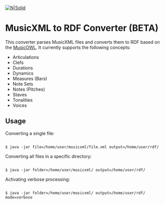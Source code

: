 [![N|Solid](https://www.nebenbei-studieren.de/wp-content/uploads/2015/11/uni_muenster_logo.jpg ) ](https://www.uni-muenster.de/de/)

# MusicXML to RDF Converter (BETA)

This converter parses MusicXML files and converts them to RDF based on the [MusicOWL](http://linkeddata.uni-muenster.de/ontology/musicscore/mso.owl). It currently supports the following concepts:

 
 * Articulations
 * Clefs
 * Durations
 * Dynamics
 * Measures (Bars)
 * Note Sets
 * Notes (Pitches)
 * Staves
 * Tonalities 
 * Voices

## Usage
Converting a single file:

```shell

$ java -jar file=/home/user/musicxml/file.xml output=/home/user/rdf/

```

Converting all files in a specific directory:

```shell

$ java -jar folder=/home/user/musicxml/ output=/home/user/rdf/

```

Activating verbose processing:

```shell

$ java -jar folder=/home/user/musicxml/ output=/home/user/rdf/ mode=verbose

```


